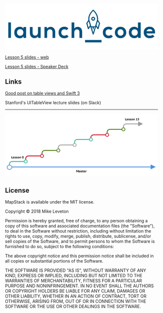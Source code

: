 <img src="https://raw.githubusercontent.com/Leveton/MapStack/master/images/launchCode.png" alt="TSNavigationStripView examples" />

[Lesson 5 slides - web](https://docs.google.com/presentation/d/11gGCi_3xAaW5P5DVkpaKrHvKsgZEoN2XWlSFaorFQtk/pub?start=false&loop=false&delayms=3000)

[Lesson 5 slides - Speaker Deck](https://speakerdeck.com/leveton/mapswift-lesson-5)


## Links 

[Good post on table views and Swift 3](https://blog.thomasdurand.fr/swift3/ios/2016/08/07/ios-basics-tableview-setup.html)

Stanford's UITableView lecture slides (on Slack)

<hr />

<img src="https://raw.githubusercontent.com/Leveton/MapSwift/lesson0/images/BranchFlow.png" alt="TSNavigationStripView examples" />


## License

MapStack is available under the MIT license.

Copyright © 2018 Mike Leveton

Permission is hereby granted, free of charge, to any person obtaining a copy of this software and associated documentation files (the "Software"), to deal in the Software without restriction, including without limitation the rights to use, copy, modify, merge, publish, distribute, sublicense, and/or sell copies of the Software, and to permit persons to whom the Software is furnished to do so, subject to the following conditions:

The above copyright notice and this permission notice shall be included in all copies or substantial portions of the Software.

THE SOFTWARE IS PROVIDED "AS IS", WITHOUT WARRANTY OF ANY KIND, EXPRESS OR IMPLIED, INCLUDING BUT NOT LIMITED TO THE WARRANTIES OF MERCHANTABILITY, FITNESS FOR A PARTICULAR PURPOSE AND NONINFRINGEMENT. IN NO EVENT SHALL THE AUTHORS OR COPYRIGHT HOLDERS BE LIABLE FOR ANY CLAIM, DAMAGES OR OTHER LIABILITY, WHETHER IN AN ACTION OF CONTRACT, TORT OR OTHERWISE, ARISING FROM, OUT OF OR IN CONNECTION WITH THE SOFTWARE OR THE USE OR OTHER DEALINGS IN THE SOFTWARE.